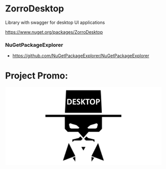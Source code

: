 # ZorroDesktop

Library with swagger for desktop UI applications

https://www.nuget.org/packages/ZorroDesktop


### NuGetPackageExplorer

* https://github.com/NuGetPackageExplorer/NuGetPackageExplorer



# Project Promo:

![1](https://github.com/omsdotnet/ZorroDesktop/blob/main/promo/640x320.png?raw=true)
